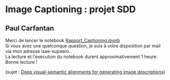 # Image Captioning : projet SDD
## Paul Carfantan
Merci de lancer le notebook [Rapport_Captioning.ipynb](https://github.com/paulcarfantan/ImageCaptioning/blob/main/Rapport_Captioning.ipynb) <br>
Si vous avez une quelconque question, je suis à votre disposition par mail via mon adresse isae-supaero. <br>
La lecture et l'exécution du notebook durent approximativement 1 heure. <br>
Bonne lecture ! <br>

(sujet : [Deep visual-semantic alignments for generating image descriptions](https://github.com/paulcarfantan/ImageCaptioning))
